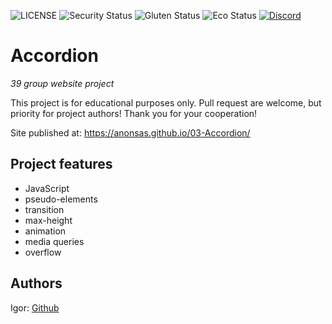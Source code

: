 ![LICENSE](https://img.shields.io/badge/license-MIT-blue.svg?style=flat-square)
![Security Status](https://img.shields.io/security-headers?label=Security&url=https%3A%2F%2Fgithub.com&style=flat-square)
![Gluten Status](https://img.shields.io/badge/Gluten-Free-green.svg)
![Eco Status](https://img.shields.io/badge/ECO-Friendly-green.svg)
[![Discord](https://discord.com/api/guilds/571393319201144843/widget.png)](https://discord.gg/dRwW4rw)

# Accordion

_39 group website project_

This project is for educational purposes only. Pull request are welcome, but priority for project authors! Thank you for your cooperation!

Site published at: https://anonsas.github.io/03-Accordion/

## Project features

- JavaScript
- pseudo-elements
- transition
- max-height
- animation
- media queries
- overflow

## Authors

Igor: [Github](https://github.com/anonsas)
